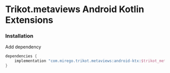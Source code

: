 # Trikot.metaviews Android Kotlin Extensions

### Installation
Add dependency
```groovy
dependencies {
    implementation "com.mirego.trikot.metaviews:android-ktx:$trikot_metaviews_android_ktx_version"
}
```
